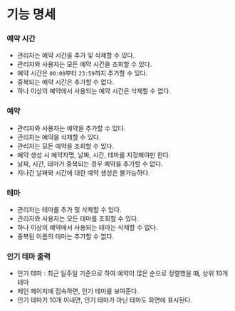 # 기능 명세

### 예약 시간

- 관리자는 예약 시간을 추가 및 삭제할 수 있다.
- 관리자와 사용자는 모든 예약 시간을 조회할 수 있다.
- 예약 시간은 `00:00`부터 `23:59`까지 추가할 수 있다.
- 중복되는 예약 시간은 추가할 수 없다.
- 하나 이상의 예약에서 사용되는 예약 시간은 삭제할 수 없다.

### 예약

- 관리자와 사용자는 예약을 추가할 수 있다.
- 관리자는 예약을 삭제할 수 있다.
- 관리자는 모든 예약을 조회할 수 있다.
- 예약 생성 시 예약자명, 날짜, 시간, 테마를 지정해야만 한다.
- 날짜, 시간, 테마가 중복되는 경우 예약을 추가할 수 없다.
- 지나간 날짜와 시간에 대한 예약 생성은 불가능하다.

### 테마

- 관리자는 테마를 추가 및 삭제할 수 있다.
- 관리자와 사용자는 모든 테마를 조회할 수 있다.
- 하나 이상의 예약에서 사용되는 테마는 삭제할 수 없다.
- 중복된 이름의 테마는 추가할 수 없다.

### 인기 테마 출력

- 인기 테마 : 최근 일주일 기준으로 하여 예약이 많은 순으로 정렬했을 떄, 상위 10개 테마
- 메인 페이지에 접속하면, 인기 테마를 보여준다.
- 인기 테마가 10개 이내면, 인기 테마가 아닌 테마도 화면에 표시된다.
